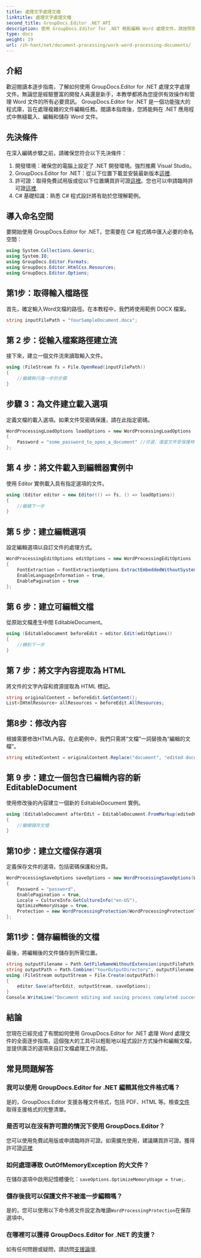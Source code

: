 ```yaml
---
title: 處理文字處理文檔
linktitle: 處理文字處理文檔
second_title: GroupDocs.Editor .NET API
description: 使用 GroupDocs.Editor for .NET 輕鬆編輯 Word 處理文件。請按照我們詳細的逐步教學來增強您的文件管理技能。
type: docs
weight: 19
url: /zh-hant/net/document-processing/work-word-processing-documents/
---
```

## 介紹
歡迎閱讀本逐步指南，了解如何使用 GroupDocs.Editor for .NET 處理文字處理文件。無論您是經驗豐富的開發人員還是新手，本教學都將為您提供有效操作和管理 Word 文件的所有必要資訊。 GroupDocs.Editor for .NET 是一個功能強大的程式庫，旨在處理複雜的文件編輯任務。閱讀本指南後，您將能夠在 .NET 應用程式中無縫載入、編輯和儲存 Word 文件。
## 先決條件
在深入編碼步驟之前，請確保您符合以下先決條件：
1. 開發環境：確保您的電腦上設定了 .NET 開發環境。強烈推薦 Visual Studio。
2.  GroupDocs.Editor for .NET：從以下位置下載並安裝最新版本[這裡](https://releases.groupdocs.com/editor/net/).
3. 許可證：取得免費試用版或從以下位置購買許可證[這裡](https://purchase.groupdocs.com/buy)。您也可以申請臨時許可證[這裡](https://purchase.groupdocs.com/temporary-license/).
4. C# 基礎知識：熟悉 C# 程式設計將有助於您理解範例。
## 導入命名空間
要開始使用 GroupDocs.Editor for .NET，您需要在 C# 程式碼中匯入必要的命名空間：
```csharp
using System.Collections.Generic;
using System.IO;
using GroupDocs.Editor.Formats;
using GroupDocs.Editor.HtmlCss.Resources;
using GroupDocs.Editor.Options;
```
## 第1步：取得輸入檔路徑
首先，確定輸入Word文檔的路徑。在本教程中，我們將使用範例 DOCX 檔案。
```csharp
string inputFilePath = "YourSampleDocument.docx";
```
## 第 2 步：從輸入檔案路徑建立流
接下來，建立一個文件流來讀取輸入文件。
```csharp
using (FileStream fs = File.OpenRead(inputFilePath))
{
    //繼續執行進一步的步驟
}
```
## 步驟 3：為文件建立載入選項
定義文檔的載入選項。如果文件受密碼保護，請在此指定密碼。 
```csharp
WordProcessingLoadOptions loadOptions = new WordProcessingLoadOptions
{
    Password = "some_password_to_open_a_document" //可選，僅當文件受保護時
};
```
## 第 4 步：將文件載入到編輯器實例中
使用 Editor 實例載入具有指定選項的文件。
```csharp
using (Editor editor = new Editor(() => fs, () => loadOptions))
{
    //繼續下一步
}
```
## 第 5 步：建立編輯選項
設定編輯選項以自訂文件的處理方式。
```csharp
WordProcessingEditOptions editOptions = new WordProcessingEditOptions
{
    FontExtraction = FontExtractionOptions.ExtractEmbeddedWithoutSystem,
    EnableLanguageInformation = true,
    EnablePagination = true
};
```
## 第 6 步：建立可編輯文檔
從原始文檔產生中間 EditableDocument。
```csharp
using (EditableDocument beforeEdit = editor.Edit(editOptions))
{
    //轉到下一步
}
```
## 第 7 步：將文字內容提取為 HTML
將文件的文字內容和資源提取為 HTML 標記。
```csharp
string originalContent = beforeEdit.GetContent();
List<IHtmlResource> allResources = beforeEdit.AllResources;
```
## 第8步：修改內容
根據需要修改HTML內容。在此範例中，我們只需將“文檔”一詞替換為“編輯的文檔”。
```csharp
string editedContent = originalContent.Replace("document", "edited document");
```
## 第 9 步：建立一個包含已編輯內容的新 EditableDocument
使用修改後的內容建立一個新的 EditableDocument 實例。
```csharp
using (EditableDocument afterEdit = EditableDocument.FromMarkup(editedContent, allResources))
{
    //繼續儲存文檔
}
```
## 第10步：建立文檔保存選項
定義保存文件的選項，包括密碼保護和分頁。
```csharp
WordProcessingSaveOptions saveOptions = new WordProcessingSaveOptions(WordProcessingFormats.Docm)
{
    Password = "password",
    EnablePagination = true,
    Locale = CultureInfo.GetCultureInfo("en-US"),
    OptimizeMemoryUsage = true,
    Protection = new WordProcessingProtection(WordProcessingProtectionType.ReadOnly, "write_password")
};
```
## 第11步：儲存編輯後的文檔
最後，將編輯後的文件儲存到所需位置。
```csharp
string outputFilename = Path.GetFileNameWithoutExtension(inputFilePath) + ".docm";
string outputPath = Path.Combine("YourOutputDirectory", outputFilename);
using (FileStream outputStream = File.Create(outputPath))
{
    editor.Save(afterEdit, outputStream, saveOptions);
}
Console.WriteLine("Document editing and saving process completed successfully.");
```
## 結論
您現在已經完成了有關如何使用 GroupDocs.Editor for .NET 處理 Word 處理文件的全面逐步指南。這個強大的工具可以輕鬆地以程式設計方式操作和編輯文檔，並提供廣泛的選項來自訂文檔處理工作流程。
## 常見問題解答
### 我可以使用 GroupDocs.Editor for .NET 編輯其他文件格式嗎？
是的，GroupDocs.Editor 支援各種文件格式，包括 PDF、HTML 等。檢查[文件](https://reference.groupdocs.com/editor/net/)取得支援格式的完整清單。
### 是否可以在沒有許可證的情況下使用 GroupDocs.Editor？
您可以使用免費試用版或申請臨時許可證。如需擴充使用，建議購買許可證。獲得許可證[這裡](https://purchase.groupdocs.com/buy).
### 如何處理導致 OutOfMemoryException 的大文件？
在儲存選項中啟用記憶體優化：`saveOptions.OptimizeMemoryUsage = true;`.
### 儲存後我可以保護文件不被進一步編輯嗎？
是的，您可以使用以下命令將文件設定為唯讀`WordProcessingProtection`在保存選項中。
### 在哪裡可以獲得 GroupDocs.Editor for .NET 的支援？
如有任何問題或疑問，請訪問[支援論壇](https://forum.groupdocs.com/c/editor/20).
